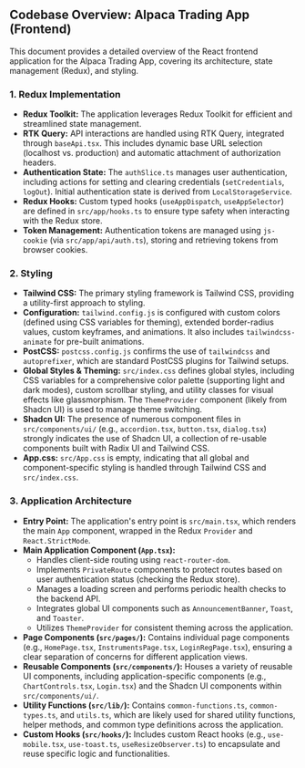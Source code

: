 ## Codebase Overview: Alpaca Trading App (Frontend)

This document provides a detailed overview of the React frontend application for the Alpaca Trading App, covering its architecture, state management (Redux), and styling.

### 1. Redux Implementation

- **Redux Toolkit:** The application leverages Redux Toolkit for efficient and streamlined state management.
- **RTK Query:** API interactions are handled using RTK Query, integrated through `baseApi.tsx`. This includes dynamic base URL selection (localhost vs. production) and automatic attachment of authorization headers.
- **Authentication State:** The `authSlice.ts` manages user authentication, including actions for setting and clearing credentials (`setCredentials`, `logOut`). Initial authentication state is derived from `LocalStorageService`.
- **Redux Hooks:** Custom typed hooks (`useAppDispatch`, `useAppSelector`) are defined in `src/app/hooks.ts` to ensure type safety when interacting with the Redux store.
- **Token Management:** Authentication tokens are managed using `js-cookie` (via `src/app/api/auth.ts`), storing and retrieving tokens from browser cookies.

### 2. Styling

- **Tailwind CSS:** The primary styling framework is Tailwind CSS, providing a utility-first approach to styling.
- **Configuration:** `tailwind.config.js` is configured with custom colors (defined using CSS variables for theming), extended border-radius values, custom keyframes, and animations. It also includes `tailwindcss-animate` for pre-built animations.
- **PostCSS:** `postcss.config.js` confirms the use of `tailwindcss` and `autoprefixer`, which are standard PostCSS plugins for Tailwind setups.
- **Global Styles & Theming:** `src/index.css` defines global styles, including CSS variables for a comprehensive color palette (supporting light and dark modes), custom scrollbar styling, and utility classes for visual effects like glassmorphism. The `ThemeProvider` component (likely from Shadcn UI) is used to manage theme switching.
- **Shadcn UI:** The presence of numerous component files in `src/components/ui/` (e.g., `accordion.tsx`, `button.tsx`, `dialog.tsx`) strongly indicates the use of Shadcn UI, a collection of re-usable components built with Radix UI and Tailwind CSS.
- **App.css:** `src/App.css` is empty, indicating that all global and component-specific styling is handled through Tailwind CSS and `src/index.css`.

### 3. Application Architecture

- **Entry Point:** The application's entry point is `src/main.tsx`, which renders the main `App` component, wrapped in the Redux `Provider` and `React.StrictMode`.
- **Main Application Component (`App.tsx`):**
  - Handles client-side routing using `react-router-dom`.
  - Implements `PrivateRoute` components to protect routes based on user authentication status (checking the Redux store).
  - Manages a loading screen and performs periodic health checks to the backend API.
  - Integrates global UI components such as `AnnouncementBanner`, `Toast`, and `Toaster`.
  - Utilizes `ThemeProvider` for consistent theming across the application.
- **Page Components (`src/pages/`):** Contains individual page components (e.g., `HomePage.tsx`, `InstrumentsPage.tsx`, `LoginRegPage.tsx`), ensuring a clear separation of concerns for different application views.
- **Reusable Components (`src/components/`):** Houses a variety of reusable UI components, including application-specific components (e.g., `ChartControls.tsx`, `Login.tsx`) and the Shadcn UI components within `src/components/ui/`.
- **Utility Functions (`src/lib/`):** Contains `common-functions.ts`, `common-types.ts`, and `utils.ts`, which are likely used for shared utility functions, helper methods, and common type definitions across the application.
- **Custom Hooks (`src/hooks/`):** Includes custom React hooks (e.g., `use-mobile.tsx`, `use-toast.ts`, `useResizeObserver.ts`) to encapsulate and reuse specific logic and functionalities.
